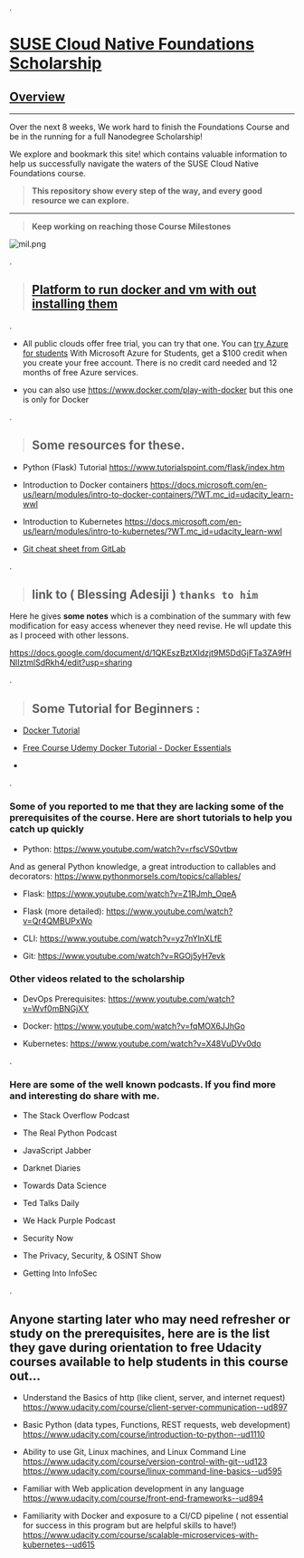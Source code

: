 .


# [SUSE Cloud Native Foundations Scholarship](https://classroom.udacity.com/nanodegrees/nd064-1/dashboard/overview)



## [Overview](https://sites.google.com/udacity.com/suse-cloud-native-foundations/overview?authuser=0)



----------------


Over the next 8 weeks, We work hard to finish the Foundations Course and be in the running for a full Nanodegree Scholarship!

We explore and bookmark this site! which contains valuable information to help us successfully navigate the waters of the SUSE Cloud Native Foundations course. 

>  **This repository show every step of the way, and every good resource we can explore.**



----------------





>   **Keep working on reaching those Course Milestones**


![mil.png](https://udacity-reviews-uploads.s3.us-west-2.amazonaws.com/_attachments/399095/1623581610/mil.png)

.



> ## [ Platform to run docker and vm with out installing them ]()


.


- All public clouds offer free trial, you can try that one. You can [try Azure for students](https://azure.microsoft.com/en-us/free/students/) With Microsoft Azure for Students, get a $100 credit when you create your free account. There is no credit card needed and 12 months of free Azure services.


- you can also use https://www.docker.com/play-with-docker but this one is only for Docker


.


 > ## Some resources for these.


- Python (Flask) Tutorial
https://www.tutorialspoint.com/flask/index.htm

- Introduction to Docker containers
https://docs.microsoft.com/en-us/learn/modules/intro-to-docker-containers/?WT.mc_id=udacity_learn-wwl

- Introduction to Kubernetes
https://docs.microsoft.com/en-us/learn/modules/intro-to-kubernetes/?WT.mc_id=udacity_learn-wwl


- [Git cheat sheet from GitLab](https://about.gitlab.com/images/press/git-cheat-sheet.pdf)




.


>  ## link to ( **Blessing Adesiji** ) `thanks to him` 


Here he gives **some notes** which is a combination of the summary with few modification for easy access whenever they need revise. He wll update this as I proceed with other lessons.


https://docs.google.com/document/d/1QKEszBztXIdzjt9M5DdGjFTa3ZA9fHNlIztmlSdRkh4/edit?usp=sharing



.

> ## Some Tutorial for Beginners :



 - [Docker Tutorial ](https://www.youtube.com/watch?v=fqMOX6JJhGo)

 - [Free Course Udemy  Docker Tutorial - Docker Essentials](https://www.udemy.com/course/docker-essentials/)




-

.



### Some of you reported to me that they are lacking some of the prerequisites of the course. Here are short tutorials to help you catch up quickly


- Python: https://www.youtube.com/watch?v=rfscVS0vtbw

And as general Python knowledge, a great introduction to callables and decorators: https://www.pythonmorsels.com/topics/callables/


- Flask: https://www.youtube.com/watch?v=Z1RJmh_OqeA

- Flask (more detailed): https://www.youtube.com/watch?v=Qr4QMBUPxWo

- CLI: https://www.youtube.com/watch?v=yz7nYlnXLfE

- Git: https://www.youtube.com/watch?v=RGOj5yH7evk


### Other videos related to the scholarship

- DevOps Prerequisites: https://www.youtube.com/watch?v=Wvf0mBNGjXY

- Docker: https://www.youtube.com/watch?v=fqMOX6JJhGo

- Kubernetes: https://www.youtube.com/watch?v=X48VuDVv0do


.


### Here are some of the well known podcasts. If you find more and interesting do share with me.


- The Stack Overflow Podcast

- The Real Python Podcast

- JavaScript Jabber

- Darknet Diaries

- Towards Data Science

- Ted Talks Daily

- We Hack Purple Podcast

- Security Now

- The Privacy, Security, & OSINT Show

- Getting Into InfoSec



.


## Anyone starting later who may need refresher or study on the prerequisites, here are is the list they gave during orientation to free Udacity courses available to help students in this course out...



- Understand the Basics of http (like client, server, and internet request)
https://www.udacity.com/course/client-server-communication--ud897

- Basic Python (data types, Functions, REST requests, web development)
https://www.udacity.com/course/introduction-to-python--ud1110

- Ability to use Git, Linux machines, and Linux Command Line
https://www.udacity.com/course/version-control-with-git--ud123
https://www.udacity.com/course/linux-command-line-basics--ud595

- Familiar with Web application development in any language
https://www.udacity.com/course/front-end-frameworks--ud894


- Familiarity with Docker and exposure to a CI/CD pipeline ( not essential for success in this program but are helpful skills to have!)
https://www.udacity.com/course/scalable-microservices-with-kubernetes--ud615
